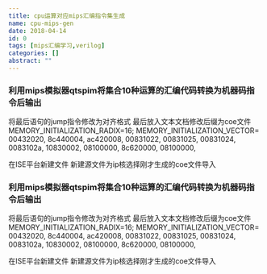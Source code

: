 ```yaml
---
title: cpu运算对应mips汇编指令集生成
name: cpu-mips-gen
date: 2018-04-14
id: 0
tags: [mips汇编学习,verilog]
categories: []
abstract: ""
---
```



### 利用mips模拟器qtspim将集合10种运算的汇编代码转换为机器码指令后输出

将最后语句的jump指令修改为对齐格式 最后放入文本文档修改后缀为coe文件 MEMORY\_INITIALIZATION\_RADIX=16; MEMORY\_INITIALIZATION\_VECTOR= 00432020, 8c440004, ac420008, 00831022, 00831025, 00831024, 0083102a, 10830002, 08100000, 8c620000, 08100000, 

在ISE平台新建文件 新建源文件为ip核选择刚才生成的coe文件导入


<!--more-->


### 利用mips模拟器qtspim将集合10种运算的汇编代码转换为机器码指令后输出

将最后语句的jump指令修改为对齐格式 最后放入文本文档修改后缀为coe文件 MEMORY\_INITIALIZATION\_RADIX=16; MEMORY\_INITIALIZATION\_VECTOR= 00432020, 8c440004, ac420008, 00831022, 00831025, 00831024, 0083102a, 10830002, 08100000, 8c620000, 08100000, 

在ISE平台新建文件 新建源文件为ip核选择刚才生成的coe文件导入

<!--more-->